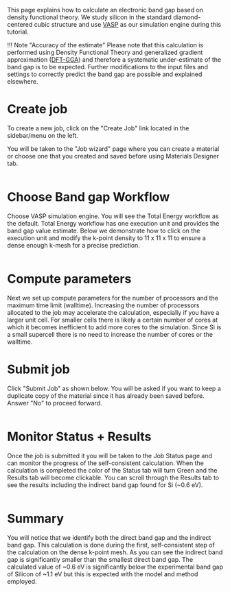 <!-- TODO by MH -->

This page explains how to calculate an electronic band gap based on density functional theory. We study silicon in the standard diamond-centered cubic structure and use [VASP](https://www.vasp.at/) as our simulation engine during this tutorial.

!!! Note "Accuracy of the estimate"
    Please note that this calculation is performed using Density Functional Theory and generalized gradient approximation ([DFT-GGA](https://en.wikipedia.org/wiki/Density_functional_theory)) and therefore a systematic under-estimate of the band gap is to be expected.  Further modifications to the input files and settings to correctly predict the band gap are possible and explained elsewhere.


# Create job

To create a new job, click on the "Create Job" link located in the sidebar/menu on the left.

You will be taken to the "Job wizard" page where you can create a material or choose one that you created and saved before using Materials Designer tab.

<img data-gifffer="/images/FirstJobCreate.gif" />

# Choose Band gap Workflow

Choose VASP simulation engine. You will see the Total Energy workflow as the default.  Total Energy workflow has one execution unit and provides the band gap value estimate.  Below we demonstrate how to click on the execution unit and modify the k-point density to 11 x 11 x 11 to ensure a dense enough k-mesh for a precise prediction.

<img data-gifffer="/images/BandGapWorkflow.gif" />

# Compute parameters

Next we set up compute parameters for the number of processors and the maximum time limit (walltime). Increasing the number of processors allocated to the job may accelerate the calculation, especially if you have a larger unit cell.  For smaller cells there is likely a certain number of cores at which it becomes inefficient to add more cores to the simulation. Since Si is a small supercell there is no need to increase the number of cores or the walltime.

# Submit job

Click "Submit Job" as shown below. You will be asked if you want to keep a duplicate copy of the material since it has already been saved before. Answer "No" to proceed forward.

<img data-gifffer="/images/BandGapCompute.gif" />

# Monitor Status + Results

Once the job is submitted it you will be taken to the Job Status page and can monitor the progress of the self-consistent calculation.  When the calculation is completed the color of the Status tab will turn Green and the Results tab will become clickable.  You can scroll through the Results tab to see the results including the indirect band gap found for Si (~0.6 eV).

<img data-gifffer="/images/BandGapResults.gif" />

# Summary

You will notice that we identify both the direct band gap and the indirect band gap.  This calculation is done during the first, self-consistent step of the calculation on the dense k-point mesh.  As you can see the indirect band gap is significantly smaller than the smallest direct band gap.  The calculated value of ~0.6 eV is significantly below the experimental band gap of Silicon of ~1.1 eV but this is expected with the model and method employed.
